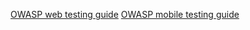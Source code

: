 [OWASP web testing guide](https://owasp.org/www-project-web-security-testing-guide/)
[OWASP mobile testing guide](https://owasp.org/www-project-mobile-security-testing-guide/)
